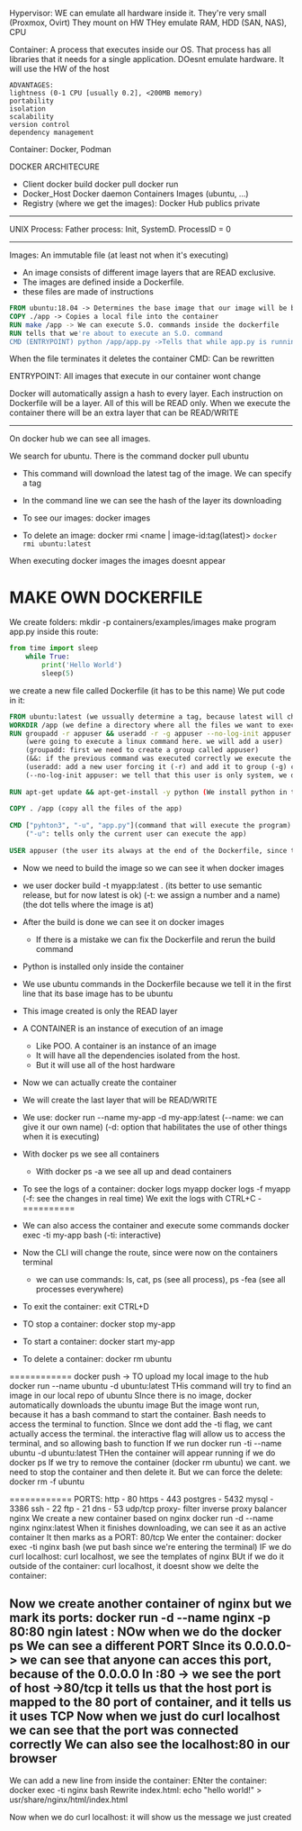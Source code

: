 Hypervisor: WE can emulate all hardware inside it. They're very small (Proxmox, Ovirt)
	They mount on HW
	THey emulate RAM, HDD (SAN, NAS), CPU
	
Container: A process that executes inside our OS. That process has all libraries that it needs for a single application. DOesnt emulate hardware. It will use the HW of the host
	
	ADVANTAGES:
	lightness (0-1 CPU [usually 0.2], <200MB memory)
	portability
	isolation
	scalability
	version control
	dependency management 
Container: Docker, Podman

DOCKER ARCHITECURE
- Client
	docker build
	docker pull
	docker run
- Docker_Host
	Docker daemon
	Containers
	Images (ubuntu, ...)
- Registry (where we get the images): Docker Hub
	publics
	private
	
---

UNIX Process:
Father process: Init, SystemD. ProcessID = 0

---

Images: An immutable file (at least not when it's executing)
- An image consists of different image layers that are READ exclusive.
- The images are defined inside a Dockerfile.
- these files are made of instructions 

```Dockerfile
FROM ubuntu:18.04 -> Determines the base image that our image will be based
COPY ./app -> Copies a local file into the container
RUN make /app -> We can execute S.O. commands inside the dockerfile
RUN tells that we're about to execute an S.O. command
CMD (ENTRYPOINT) python /app/app.py ->Tells that while app.py is running the container will live
```

When the file terminates it deletes the container
CMD: Can be rewritten


ENTRYPOINT: All images that execute in our container wont change

Docker will automatically assign a hash to every layer. Each instruction on Dockerfile will be a layer. All of this will be READ only.
When we execute the container there will be an extra layer that can be READ/WRITE

---
On docker hub we can see all images.

We search for ubuntu. There is the command docker pull ubuntu
- This command will download the latest tag of the image. We can specify a tag
- In the command line we can see the hash of the layer its downloading

- To see our images: docker images
- To delete an image: docker rmi <name | image-id:tag(latest)>
	`docker rmi ubuntu:latest`
	
When executing docker images the images doesnt appear


# MAKE OWN DOCKERFILE

We create folders: mkdir -p containers/examples/images
make program app.py inside this route:

```Python
from time import sleep
	while True:
		print('Hello World')
		sleep(5)
```

we create a new file called Dockerfile (it has to be this name)
We put code in it:

```Dockerfile
FROM ubuntu:latest (we ussually determine a tag, because latest will change)
WORKDIR /app (we define a directory where all the files we want to execute are)
RUN groupadd -r appuser && useradd -r -g appuser --no-log-init appuser
	(were going to execute a linux command here. we will add a user)
	(groupadd: first we need to create a group called appuser)
	(&&: if the previous command was executed correctly we execute the next)
	(useradd: add a new user forcing it (-r) and add it to group (-g) called appuser)
	(--no-log-init appuser: we tell that this user is only system, we dont need to create a password, profile or home directory)
	
RUN apt-get update && apt-get-install -y python (We install python in the image, but first we update the cache)
	
COPY . /app (copy all the files of the app)
	
CMD ["pyhton3", "-u", "app.py"](command that will execute the program)
	("-u": tells only the current user can execute the app)
	
USER appuser (the user its always at the end of the Dockerfile, since this marks an end)
```

- Now we need to build the image so we can see it when docker images
- we user docker build -t myapp:latest . (its better to use semantic release, but for now latest is ok)
	(-t: we assign a number and a name)
	(the dot tells where the image is at)
	
- After the build is done we can see it on docker images
	- If there is a mistake we can fix the Dockerfile and rerun the build command
	
- Python is installed only inside the container
- We use ubuntu commands in the Dockerfile because we tell it in the first line that its base image has to be ubuntu
- This image created is only the READ layer
- A CONTAINER is an instance of execution of an image
	- Like POO. A container is an instance of an image
	- It will have all the dependencies isolated from the host.
	- But it will use all of the host hardware
	
- Now we can actually create the container
- We will create the last layer that will be READ/WRITE
- We use:
	docker run --name my-app -d my-app:latest
	(--name: we can give it our own name)
	(-d: option that habilitates the use of other things when it is executing)
	
- With docker ps we see all containers
	- With docker ps -a we see all up and dead containers
	
- To see the logs of a container:
	docker logs myapp
	docker logs -f myapp (-f: see the changes in real time)
		We exit the logs with CTRL+C
-==========
- We can also access the container and execute some commands
	docker exec -ti my-app bash
	(-ti: interactive)
- Now the CLI will change the route, since were now on the containers terminal
	- we can use commands: ls, cat, ps (see all process), ps -fea (see all processes everywhere)
	
- To exit the container:
	exit
	CTRL+D
	
- TO stop a container:
	docker stop my-app
- To start a container:
	docker start my-app
- To delete a container:
	docker rm ubuntu
	
============
docker push -> TO upload my local image to the hub
docker run --name ubuntu -d ubuntu:latest
THis command will try to find an image in our local repo of ubuntu
SInce there is no image, docker automatically downloads the ubuntu image
But the image wont run, because it has a bash command to start the container. Bash needs to access the terminal to function. SInce we dont add the -ti flag, we cant actually access the terminal. the interactive flag will allow us to access the terminal, and so allowing bash to function
If we run docker run -ti --name ubuntu -d ubuntu:latest
THen the container will appear running if we do docker ps
If we try to remove the container (docker rm ubuntu) we cant. we need to stop the container and then delete it.
But we can force the delete: docker rm -f ubuntu

============
PORTS:
	http - 80
	https - 443
	postgres - 5432
	mysql - 3386
	ssh - 22
	ftp - 21
	dns - 53 udp/tcp
proxy- filter
inverse proxy
balancer
	nginx
We create a new container based on nginx
docker run -d --name nginx nginx:latest
When it finishes downloading, we can see it as an active container
It then marks as a PORT: 80/tcp
We enter the container: docker exec -ti nginx bash
(we put bash since we're entering the terminal)
IF we do curl localhost: curl localhost, we see the templates of nginx
BUt if we do it outside of the container: curl localhost, it doesnt show
we delte the container: 

Now we create another container of nginx but we mark its ports:
docker run -d --name nginx -p 80:80 ngin latest
<portHost>:<portContainer>
NOw when we do the docker ps
We can see a different PORT
SInce its 0.0.0.0-> we can see that anyone can acces this port, because of the 0.0.0.0
In :80 -> we see the port of host
->80/tcp  it tells us that the host port is mapped to the 80 port of container, and it tells us it uses TCP
Now when we just do curl localhost we can see that the port was connected correctly
We can also see the localhost:80 in our browser
----------
We can add a new line from inside the container:
	ENter the container: docker exec -ti nginx bash
	Rewrite index.html: echo "hello world!" > usr/share/nginx/html/index.html
	
Now when we do curl localhost: it will show us the message we just created
